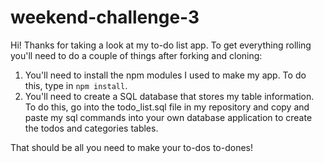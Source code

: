 # weekend-challenge-3
Hi! Thanks for taking a look at my to-do list app. To get everything rolling you'll need to do a couple of things after forking and cloning:
1) You'll need to install the npm modules I used to make my app. To do this, type in `npm install`. 
2) You'll need to create a SQL database that stores my table information. To do this, go into the todo_list.sql file in my repository and copy and paste my sql commands into your own database application to create the todos and categories tables. 

That should be all you need to make your to-dos to-dones!
